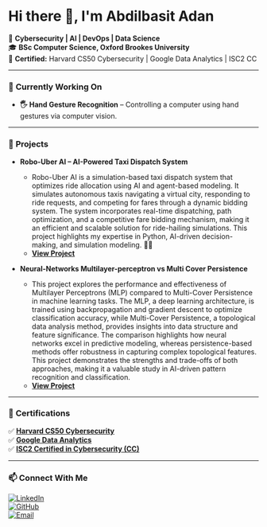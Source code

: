 # Hi there 👋, I'm Abdilbasit Adan  
🚀 **Cybersecurity | AI | DevOps | Data Science**  
🎓 **BSc Computer Science, Oxford Brookes University**    
📜 **Certified:** Harvard CS50 Cybersecurity | Google Data Analytics | ISC2 CC  

---

### 🔨 **Currently Working On**
- **🖐 Hand Gesture Recognition** – Controlling a computer using hand gestures via computer vision.  


---

### 📂 **Projects**
- **Robo-Uber AI – AI-Powered Taxi Dispatch System**
  - Robo-Uber AI is a simulation-based taxi dispatch system that optimizes ride allocation using AI and agent-based modeling. It simulates autonomous taxis navigating a virtual city, responding to ride requests, and competing for fares through a dynamic bidding system. The system incorporates real-time dispatching, path optimization, and a competitive fare bidding mechanism, making it an efficient and scalable solution for ride-hailing simulations. This project highlights my expertise in Python, AI-driven decision-making, and simulation modeling. 🚖💡
  - **[View Project](https://github.com/Abdilbasit/Robo-Uber-AI)**

-  **Neural-Networks Multilayer-perceptron vs Multi Cover Persistence**
   - This project explores the performance and effectiveness of Multilayer Perceptrons (MLP) compared to Multi-Cover Persistence in machine learning tasks. The MLP, a deep learning architecture, is trained using backpropagation and gradient descent to optimize classification accuracy, while Multi-Cover Persistence, a topological data analysis method, provides insights into data structure and feature significance. The comparison highlights how neural networks excel in predictive modeling, whereas persistence-based methods offer robustness in capturing complex topological features. This project demonstrates the strengths and trade-offs of both approaches, making it a valuable study in AI-driven pattern recognition and classification.
    - **[View Project](https://github.com/Abdilbasit/Neural-Networks---Multilayer-perceptron-vs-Multi-Cover-Persistence)**


---

### 📜 **Certifications**
✅ **[Harvard CS50 Cybersecurity](https://certificates.cs50.io/587dc7ff-90b0-4e1b-bdde-f8cf69908d62.pdf?size=letter)**  
✅ **[Google Data Analytics](https://www.coursera.org/account/accomplishments/specialization/LRXUNLHN4U28)**  
✅ **[ISC2 Certified in Cybersecurity (CC)](https://www.linkedin.com/in/abdilbasit/details/certifications/1725964869924/single-media-viewer/?profileId=ACoAAEbbrQgBBjsMvLHevhegnFHrv7jUKKBBKEs)**   



---

### 📫 **Connect With Me**
[![LinkedIn](https://img.shields.io/badge/-LinkedIn-0077B5?style=flat&logo=linkedin&logoColor=white)](https://linkedin.com/in/abdilbasitadan)  
[![GitHub](https://img.shields.io/badge/-GitHub-181717?style=flat&logo=github&logoColor=white)](https://github.com/AbdilbasitAdan)  
[![Email](https://img.shields.io/badge/-Email-D14836?style=flat&logo=gmail&logoColor=white)](mailto:aadan@brookes.ac.uk)  
